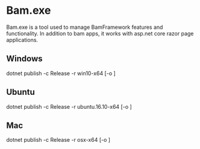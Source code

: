 ﻿# Bam.exe

Bam.exe is a tool used to manage BamFramework features and functionality.  In addition to bam apps, it works with asp.net core razor page applications.

## Windows
dotnet publish -c Release -r win10-x64 [-o <outputpath>]

## Ubuntu
dotnet publish -c Release -r ubuntu.16.10-x64 [-o <outputpath>]

## Mac
dotnet publish -c Release -r osx-x64 [-o <outputpath>]